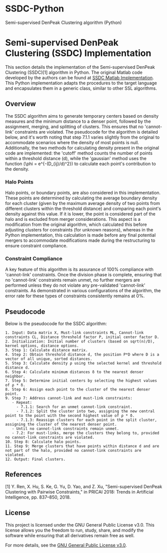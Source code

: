 # SSDC-Python
Semi-supervised DenPeak Clustering algorithm (Python)
# Semi-supervised DenPeak Clustering (SSDC) Implementation

This section details the implementation of the Semi-supervised DenPeak Clustering (SSDC)[1] algorithm in Python. The original Matlab code developed by the authors can be found at [SSDC Matlab Implementation](https://github.com/Huxhh/SSDC). This Python implementation adapts the procedures to the target language and encapsulates them in a generic class, similar to other SSL algorithms.

## Overview

The SSDC algorithm aims to generate temporary centers based on density measures and the minimum distance to a denser point, followed by the assignment, merging, and splitting of clusters. This ensures that no 'cannot-link' constraints are violated. The pseudocode for the algorithm is detailed below, and it's worth noting that step 7.1.1 varies slightly from the original to accommodate scenarios where the density of most points is null. Additionally, the two methods for calculating density present in the original code are implemented: the 'cutoff' method counts the number of points within a threshold distance \(d\), while the 'gaussian' method uses the function \(\phi = e^{-(D_{ij}/d)^2}\) to calculate each point's contribution to the density.

### Halo Points

Halo points, or boundary points, are also considered in this implementation. These points are determined by calculating the average boundary density for each cluster (given by the maximum average density of two points from different clusters within the threshold distance) and comparing each point's density against this value. If it is lower, the point is considered part of the halo and is excluded from merger considerations. This aspect is a modification from the original algorithm, which calculated this before adjusting clusters for constraints (for unknown reasons), whereas in the Python implementation, this calculation is made before any final potential mergers to accommodate modifications made during the restructuring to ensure constraint compliance.

### Constraint Compliance

A key feature of this algorithm is its assurance of 100% compliance with 'cannot-link' constraints. Once the division phase is complete, ensuring that no 'cannot-link' constraints remain unmet, no further mergers are performed unless they do not violate any pre-validated 'cannot-link' constraints. As demonstrated in various configurations of the algorithm, the error rate for these types of constraints consistently remains at 0%.

## Pseudocode

Below is the pseudocode for the SSDC algorithm:

```algorithm
1. Input: Data matrix X, Must-link constraints ML, Cannot-link constraints CL, Distance threshold factor P, initial center factor D.
2. Initialization: Initial number of clusters (based on sqrt(n)/D), kernel options, distance options.
3. Step 1: Calculate distance matrix.
4. Step 2: Obtain threshold distance d, the position P*D where D is a vector of all unique, sorted distances.
5. Step 3: Calculate density ρ using the selected kernel and threshold distance d.
6. Step 4: Calculate minimum distances δ to the nearest denser neighbor.
7. Step 5: Determine initial centers by selecting the highest values of ρ * δ.
8. Step 6: Assign each point to the cluster of the nearest denser point.
9. Step 7: Address cannot-link and must-link constraints:
   - Repeat:
     - 7.1.1: Search for an unmet cannot-link constraint.
     - 7.1.2: Split the cluster into two, assigning the new central point to the point with the second highest value of ρ * δ.
     - 7.1.3: Reassign clusters for each point in the split cluster, assigning the cluster of the nearest denser point.
   - Until no cannot-link constraints remain unmet.
   - 7.2: For must-links, merge the clusters they belong to, provided no cannot-link constraints are violated.
10. Step 8: Calculate halo points.
11. Step 9: Merge clusters that have points within distance d and are not part of the halo, provided no cannot-link constraints are violated.
12. Output: Final clusters.
```
## References

[1] Y. Ren, X. Hu, S. Ke, G. Yu, D. Yao, and Z. Xu, "Semi-supervised DenPeak Clustering with Pairwise Constraints," in PRICAI 2018: Trends in Artificial Intelligence, pp. 837–850, 2018.


## License

This project is licensed under the GNU General Public License v3.0. This license allows you the freedom to run, study, share, and modify the software while ensuring that all derivatives remain free as well.

For more details, see the [GNU General Public License v3.0](https://www.gnu.org/licenses/gpl-3.0.en.html).
